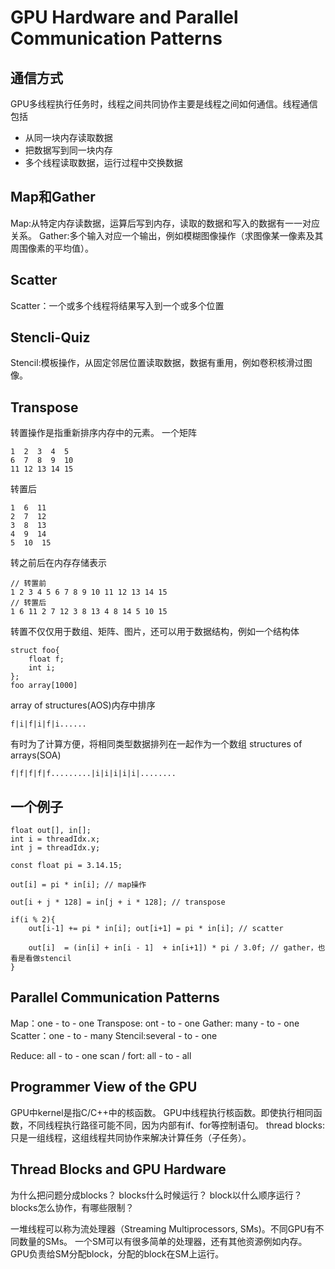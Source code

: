 # GPU Hardware and Parallel Communication Patterns

## 通信方式
GPU多线程执行任务时，线程之间共同协作主要是线程之间如何通信。线程通信包括
* 从同一块内存读取数据
* 把数据写到同一块内存
* 多个线程读取数据，运行过程中交换数据

## Map和Gather
Map:从特定内存读数据，运算后写到内存，读取的数据和写入的数据有一一对应关系。
Gather:多个输入对应一个输出，例如模糊图像操作（求图像某一像素及其周围像素的平均值）。

## Scatter
Scatter：一个或多个线程将结果写入到一个或多个位置

## Stencli-Quiz
Stencil:模板操作，从固定邻居位置读取数据，数据有重用，例如卷积核滑过图像。

## Transpose
转置操作是指重新排序内存中的元素。
一个矩阵
```
1  2  3  4  5
6  7  8  9  10
11 12 13 14 15 
```
转置后
```
1  6  11
2  7  12
3  8  13
4  9  14
5  10  15
```
转之前后在内存存储表示
```
// 转置前
1 2 3 4 5 6 7 8 9 10 11 12 13 14 15
// 转置后
1 6 11 2 7 12 3 8 13 4 8 14 5 10 15
```
转置不仅仅用于数组、矩阵、图片，还可以用于数据结构，例如一个结构体
```
struct foo{
	float f;
    int i;
};
foo array[1000]
```
array of structures(AOS)内存中排序
```
f|i|f|i|f|i......
```
有时为了计算方便，将相同类型数据排列在一起作为一个数组
structures of arrays(SOA)
````
f|f|f|f|f.........|i|i|i|i|i|........
````

##  一个例子
```
float out[], in[];
int i = threadIdx.x;
int j = threadIdx.y;

const float pi = 3.14.15;

out[i] = pi * in[i]; // map操作

out[i + j * 128] = in[j + i * 128]; // transpose

if(i % 2){
	out[i-1] += pi * in[i]; out[i+1] = pi * in[i]; // scatter
    
    out[i]  = (in[i] + in[i - 1]  + in[i+1]) * pi / 3.0f; // gather，也看是看做stencil
}
```

## Parallel Communication Patterns
Map：one - to - one
Transpose: ont - to - one
Gather: many - to - one
Scatter：one - to - many
Stencil:several - to - one

Reduce: all - to - one
scan / fort: all - to - all

## Programmer View of the GPU
GPU中kernel是指C/C++中的核函数。
GPU中线程执行核函数。即使执行相同函数，不同线程执行路径可能不同，因为内部有if、for等控制语句。
thread blocks:只是一组线程，这组线程共同协作来解决计算任务（子任务）。

## Thread Blocks and GPU Hardware
为什么把问题分成blocks？
blocks什么时候运行？
block以什么顺序运行？
blocks怎么协作，有哪些限制？

一堆线程可以称为流处理器（Streaming Multiprocessors, SMs)。不同GPU有不同数量的SMs。
一个SM可以有很多简单的处理器，还有其他资源例如内存。GPU负责给SM分配block，分配的block在SM上运行。


